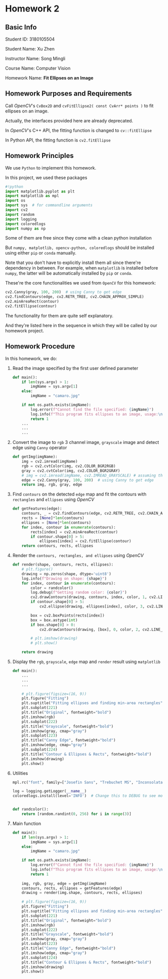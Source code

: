# Homework 2

## Basic Info

Student ID: 3180105504

Student Name: Xu Zhen

Instructor Name: Song Mingli

Course Name: Computer Vision

Homework Name: **Fit Ellipses on an Image**

## Homework Purposes and Requirements

Call *OpenCV*'s `CvBox2D` and `cvFitEllipse2( const CvArr* points )` to fit ellipses on an image.

Actually, the interfaces provided here are already deprecated.

In *OpenCV*'s C++ API, the fitting function is changed to `cv::fitEllipse`

In Python API, the fitting function is `cv2.fitEllipse`

## Homework Principles

We use `Python` to implement this homework.

In this project, we used these packages

```python
#!python
import matplotlib.pyplot as plt
import matplotlib as mpl
import os
import sys  # for commandline arguments
import cv2
import random
import logging
import coloredlogs
import numpy as np
```

Some of them are free since they come with a clean python installation

But `numpy, matplotlib, opencv-python, coloredlogs` should be installed using either `pip` or `conda` manually.

Note that you don't have to explicitly install them all since there're dependency in between. For example, when `matplotlib` is installed before `numpy`, the latter will be automatically installed by `pip` or `conda`.

These're the core functionalities we used from `OpenCV` for this homework:

```python
cv2.Canny(gray, 100, 200)  # using Canny to get edge
cv2.findContours(edge, cv2.RETR_TREE, cv2.CHAIN_APPROX_SIMPLE)
cv2.minAreaRect(contour)
cv2.fitEllipse(contour)
```

The functionality for them are quite self explanatory.

And they're listed here in the sequence in which they will be called by our homework project.

## Homework Procedure

In this homework, we do:

1. Read the image specified by the first user defined parameter

    ```python
    def main():
        if len(sys.argv) > 1:
            imgName = sys.argv[1]
        else:
            imgName = "camaro.jpg"
    
        if not os.path.exists(imgName):
            log.error(f"Cannot find the file specified: {imgName}")
            log.info(f"This program fits ellipses to an image, usage:\npython hw2.py <image name>")
            return 1
        ...
        ...
        ...
    ```

    

2. Convert the image to `rgb` 3 channel image, `grayscale` image and detect edge using `Canny` operator

    ```python
    def getImg(imgName):
        img = cv2.imread(imgName)
        rgb = cv2.cvtColor(img, cv2.COLOR_BGR2RGB)
        gray = cv2.cvtColor(img, cv2.COLOR_BGR2GRAY)
        # img = cv2.imread(imgName, cv2.IMREAD_GRAYSCALE) # assuming the first user defined arg as img name
        edge = cv2.Canny(gray, 100, 200)  # using Canny to get edge
        return img, rgb, gray, edge
    ```

    

3. Find `contours` on the detected `edge` map and fit the contours with `rectangles` and `ellipses` using *OpenCV*

    ```python
    def getFeatures(edge):
        contours, _ = cv2.findContours(edge, cv2.RETR_TREE, cv2.CHAIN_APPROX_SIMPLE)
        rects = [None]*len(contours)
        ellipses = [None]*len(contours)
        for index, contour in enumerate(contours):
            rects[index] = cv2.minAreaRect(contour)
            if contour.shape[0] > 5:
                ellipses[index] = cv2.fitEllipse(contour)
        return contours, rects, ellipses
    ```

    

4. Render the `contours, rectangles, and ellipses` using *OpenCV*

    ```python
    def render(shape, contours, rects, ellipses):
        # plt.figure()
        drawing = np.zeros(shape, dtype='uint8')
        log.info(f"Drawing on shape: {shape}")
        for index, contour in enumerate(contours):
            color = randcolor()
            log.debug(f"Getting random color: {color}")
            cv2.drawContours(drawing, contours, index, color, 1, cv2.LINE_AA)
            if contour.shape[0] > 5:
                cv2.ellipse(drawing, ellipses[index], color, 3, cv2.LINE_AA)
    
            box = cv2.boxPoints(rects[index])
            box = box.astype(int)
            if box.shape[0] > 0:
                cv2.drawContours(drawing, [box], 0, color, 2, cv2.LINE_AA)
    
            # plt.imshow(drawing)
            # plt.show()
    
        return drawing
    ```

    

5. Display the `rgb`, `grayscale`, `edge` map and `render` result using `matplotlib`

    ```python
    def main():
    	...
        ...
        ...
    
        # plt.figure(figsize=(16, 9))
        plt.figure("Fitting")
        plt.suptitle("Fitting ellipses and finding min-area rectangles", fontweight="bold")
        plt.subplot(221)
        plt.title("Original", fontweight="bold")
        plt.imshow(rgb)
        plt.subplot(222)
        plt.title("Grayscale", fontweight="bold")
        plt.imshow(gray, cmap="gray")
        plt.subplot(223)
        plt.title("Canny Edge", fontweight="bold")
        plt.imshow(edge, cmap="gray")
        plt.subplot(224)
        plt.title("Contour & Ellipses & Rects", fontweight="bold")
        plt.imshow(drawing)
        plt.show()
    
    ```

6. Utilities

    ```python
    mpl.rc("font", family=["Josefin Sans", "Trebuchet MS", "Inconsolata"])
    
    log = logging.getLogger(__name__)
    coloredlogs.install(level='INFO')  # Change this to DEBUG to see more info.
    
    
    def randcolor():
        return [random.randint(0, 256) for i in range(3)]
    ```

7. Main function

    ```python
    def main():
        if len(sys.argv) > 1:
            imgName = sys.argv[1]
        else:
            imgName = "camaro.jpg"
    
        if not os.path.exists(imgName):
            log.error(f"Cannot find the file specified: {imgName}")
            log.info(f"This program fits ellipses to an image, usage:\npython hw2.py <image name>")
            return 1
        
        img, rgb, gray, edge = getImg(imgName)
        contours, rects, ellipses = getFeatures(edge)
        drawing = render(img.shape, contours, rects, ellipses)
    
        # plt.figure(figsize=(16, 9))
        plt.figure("Fitting")
        plt.suptitle("Fitting ellipses and finding min-area rectangles", fontweight="bold")
        plt.subplot(221)
        plt.title("Original", fontweight="bold")
        plt.imshow(rgb)
        plt.subplot(222)
        plt.title("Grayscale", fontweight="bold")
        plt.imshow(gray, cmap="gray")
        plt.subplot(223)
        plt.title("Canny Edge", fontweight="bold")
        plt.imshow(edge, cmap="gray")
        plt.subplot(224)
        plt.title("Contour & Ellipses & Rects", fontweight="bold")
        plt.imshow(drawing)
        plt.show()
    ```

    